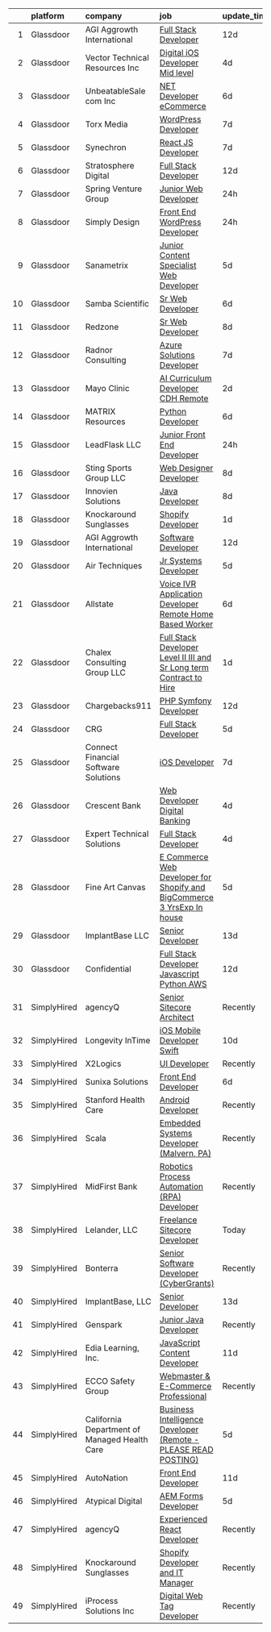 

|    | platform    | company                                      | job                                                                                                                                                                                                                                                                                                                                                                                                                                                                                                                                                                                                                                                                                                                                                                                                                                                                                                                                                                                                                                                                                                                                                                                                                                                                                                                                                                                                                                                                                                                                                                                                                                                                          | update_time   | location          |
|---:|:------------|:---------------------------------------------|:-----------------------------------------------------------------------------------------------------------------------------------------------------------------------------------------------------------------------------------------------------------------------------------------------------------------------------------------------------------------------------------------------------------------------------------------------------------------------------------------------------------------------------------------------------------------------------------------------------------------------------------------------------------------------------------------------------------------------------------------------------------------------------------------------------------------------------------------------------------------------------------------------------------------------------------------------------------------------------------------------------------------------------------------------------------------------------------------------------------------------------------------------------------------------------------------------------------------------------------------------------------------------------------------------------------------------------------------------------------------------------------------------------------------------------------------------------------------------------------------------------------------------------------------------------------------------------------------------------------------------------------------------------------------------------|:--------------|:------------------|
|  1 | Glassdoor   | AGI   Aggrowth International                 | [Full Stack Developer](https://www.glassdoor.com/partner/jobListing.htm?pos=108&ao=1110586&s=58&guid=00000181d24485e0ba2e4e0e4b84db34&src=GD_JOB_AD&t=SR&vt=w&cs=1_0b72a465&cb=1657090115405&jobListingId=1007959098742&cpc=E7268B2FBC00329E&jrtk=3-0-1g79491gjk6fl801-1g79491gvghpt800-2a7e3847d0915186--6NYlbfkN0Djn2IX06ySSIMu1gfEBEDPYQmbvGwUh4vHPX3-iaCFfQnsfj8FxF0YxhOo-2lW_WpwFCf_rpYGOzkw6MdL8wT0RMVK-Fh_c9766V1ye_mt19vhqXTX77_zwcOSfRDUa6ZwcwZTSRhS8bO565AABKeJJJhdx4mxufl7J8THaWgXLeUcIW2nmuOQNGGhdnvOt4VsHCKl94ud7-8nMVV5vSruzjmkW5kmW9EC8ax5rNtk-WDcpWFiOjS-uzKBW5vsDln_AxnegKGbsHKSzMWZWeZnyGwk4BZV0BAuFjEPWnzkgPFS3IRsb-EL5ocRPDKwEyais2kOGu2inFpZX3yzjNRYJaaE2JIXje5gVYbTo8ML3zWO-1FLRAO50042DDeCe7Oz8UsT4T6O5D_mGyicbuShNuuRiALOpP_X2dWk_Scz20erRcZGGVKAsjYb3_DkefDLXPNlEIWQqOYl5DN0C_U16j5zJ45nuvepbdO6n53dAJ6x7cIjXNx9uprbA3gGOIa-KSJcRLxH0TygUcQvZQWOOLkotgZtYbCm6b-W9-pp1cPVmm3q89QUGpRLSBsp9exkx68XtE8gTg%3D%3D)                                                                                                                                                                                                                                                                                                                                                                                                                                                                                                                                                                                                                                                                                                                                       | 12d           | Lenexa, KS        |
|  2 | Glassdoor   | Vector Technical Resources Inc               | [Digital iOS Developer  Mid level ](https://www.glassdoor.com/partner/jobListing.htm?pos=124&ao=1110586&s=58&guid=00000181d24485e0ba2e4e0e4b84db34&src=GD_JOB_AD&t=SR&vt=w&ea=1&cs=1_93ab6360&cb=1657090115407&jobListingId=1007977627831&cpc=F5E96E35A1725171&jrtk=3-0-1g79491gjk6fl801-1g79491gvghpt800-183a4da02c159fa5--6NYlbfkN0CwDmAJad1vrFPjrCyZc1-12O19u5bGDYSMaAKB40LX6SgL_uQ_xlaLZoxDbDiymBS0zMvW8OWz8QIVe9l7JvGRuTcunfzq0c1QY6MmwyXc9bYM2w9lBL9mQttvC7Spo3FqvdMibgbWWUmu-rUGemwOdmecCqFILyqlvKA1xp_fLrfnrh1gz1-mJAzGjJsrBUkhSShmDybSwlw0L_bOfDQBcCWXJz-pSf9NVH99Evo5tvz_7YiHjwIQeFtXFw1uIOv3VL3ulz6X7NjFi2wLZaxg09Ue6Pj3qW-X1f_QQJJ0H3zrWRaz0XTVjqRnI9Nc1znmKTjD1Yv--N-6pmbnlzO-ijB8a4VUqyf8syibBajE9qAC-255-8JVeTPkd1SgmfUZNKEYsonFZkjb62hurNsrnW-7xHEPD93hJQhwFniZFAvxvY3F031rF5hS6AFemGcvwBekNlKzLZAHu8xd0R8bpKZYruHMpab9EVNNWjA0qYIyuqjHTE4aErMdrqbjog3ikskYaxmbDICjHmJYCXEb)                                                                                                                                                                                                                                                                                                                                                                                                                                                                                                                                                                                                                                                                                                                                                                                 | 4d            | Vienna, VA        |
|  3 | Glassdoor   | UnbeatableSale com  Inc                      | [ NET Developer eCommerce](https://www.glassdoor.com/partner/jobListing.htm?pos=101&ao=1110586&s=58&guid=00000181d24485e0ba2e4e0e4b84db34&src=GD_JOB_AD&t=SR&vt=w&ea=1&cs=1_a7900fc7&cb=1657090115404&jobListingId=1007970637686&cpc=2415C0EA19F52A21&jrtk=3-0-1g79491gjk6fl801-1g79491gvghpt800-f689ed402651080c--6NYlbfkN0CHpSnjIPxMtekS58WZl5Olhjo2iWL5RjE_Boe0ccr3Fsq_ZiJFoxf9gzrjaPz1qT-4klfvYdAbdSUItgK2tNQc8XvxDvPBKzS6q6smTSEbD2phw99c0EwLh7T-oEe2EmiXCwj1rQzvgdTwQvQSjTOKJ3AUBGKx-a6UqKCPhwzQmklXG_2YtPvCCz4JMUgyT2jNDD4a-Pn2O8wNwycytoHWYXAaFCP_2Y6krBXL6nmQHf0d1catv6RcsDJVaW7-Aj6i2KtFEXGp5hifQxzt0Oea-ntYv32yhTyhuCkc_jlI0GytttuPm6dgCRm1yE2_QFeljXsACPVWVrbsbXpn2v1RRU9YqM3iKMjh4lCHwSaJF6PqxJipZNtnamcS3NKVIcrV1l1A6MxmeDnxUsmTla2wLtwXdyN--9WU0qCu-sawJDzjkpeXqGr0z9qdX_gT10fh-_aH6dI4z-c_M2px-FDEN0Hk4YL6UJt_XZfBUHf86QlQXEOSWuLbYdOjlUArgW07JfV30eNy-w%3D%3D)                                                                                                                                                                                                                                                                                                                                                                                                                                                                                                                                                                                                                                                                                                                                                                                              | 6d            | Lakewood, NJ      |
|  4 | Glassdoor   | Torx Media                                   | [WordPress Developer](https://www.glassdoor.com/partner/jobListing.htm?pos=122&ao=1110586&s=58&guid=00000181d24485e0ba2e4e0e4b84db34&src=GD_JOB_AD&t=SR&vt=w&ea=1&cs=1_f5cb583a&cb=1657090115407&jobListingId=1007968341421&cpc=8CDBB1EC89CF7160&jrtk=3-0-1g79491gjk6fl801-1g79491gvghpt800-ee00e9862add94ba--6NYlbfkN0Cw3C--_FXH3HqczGa8vGPlO9niILjVFY82twEBffD9VWErg8GHdKoBFoXy1nCmTIApVgtuEOUHRNJByGi8r7Kvsp_9NqUscTG3w0n10RvJNFnQ9yOoEftTBLKdLONqMMj0B35d1bVODalpOeNXIXaTxDD_S-idHysuMmgWB5JVDix4zdOLVBlrmZp_sIAOKTX20pyPiD_dEWEnrSPkTy-tubve6mFHkXy4gH1LO7C3lO48daahrkSlndC_x3I4K4izUkIrTKgIoU03GxgGfq4pklhMMvGvU2A6NI1ChSAFSGny_ce-KYSdm-CWZIMV-YJuKdQGTEWHjx72WrK_I5oAmPP-xJh_-kjIOXKSdssp627cSeICeSWNs75Q2XUtsdv2eyYNX-UpAhAzOhS53GGeXHCfHHT1GWOOB3u2pUP-et-f3lEOMXVTm2HrTEJ9eacb7pkr3UN5QJ7h7JNuh6JpcuvzDY5Jh_CEBPWA6nyy6ysI3qd1weih0i6v8f_q5Dk%3D)                                                                                                                                                                                                                                                                                                                                                                                                                                                                                                                                                                                                                                                                                                                                                                                                                 | 7d            | Richmond, VA      |
|  5 | Glassdoor   | Synechron                                    | [React JS Developer](https://www.glassdoor.com/partner/jobListing.htm?pos=123&ao=1110586&s=58&guid=00000181d24485e0ba2e4e0e4b84db34&src=GD_JOB_AD&t=SR&vt=w&ea=1&cs=1_148ab83d&cb=1657090115407&jobListingId=1007968335728&cpc=334ABAF5D42DC775&jrtk=3-0-1g79491gjk6fl801-1g79491gvghpt800-a8c81833d9a166b9--6NYlbfkN0BTd2IEpE8JLL40oeQ4zzPpkgJHcvS777rH89BTm8MqnXWov_kcApvAVkebXd7qJYxNy0_qwu4wql1hVx670LCcahuuhODFllGzfln_hYJeov-KoiteeywrnbBztC6nhxA9VsHj3LeF2XfsEgVqjFnEnFHJCB11yLcmrlMyIT2Z88Df71ttuUoWJfg2De3XEreRXJ1Do0zhUucTJmnq1EqUDdnOTyXsHxF0t-K1168U6w3Wsl3WN0wN1ORMD4V8_D57LXuDqoTu7JaqOnQ8M-qz7fVLnF03wzywP3hKRVwuw4H4o5Au6drSSgL0U85AtNV2m8VKGosRZdb8gIMW8pw4q_eV7_a8ZpvTrz3Hq6euim_lQX4JDdvXgpFMTTlkXc_6pyrzPse1xmtDMqKkY4QSFeBMf9XVvrMQXxlDVwIN9mM_iw0qvU-McEV4Bt2dCfZV1d9Glx4MoJjHI52U6sk00Xg76JxF5j9_XStFf739YWfa0tcgE_UF)                                                                                                                                                                                                                                                                                                                                                                                                                                                                                                                                                                                                                                                                                                                                                                                                                                | 7d            | Remote            |
|  6 | Glassdoor   | Stratosphere Digital                         | [Full Stack Developer](https://www.glassdoor.com/partner/jobListing.htm?pos=112&ao=1110586&s=58&guid=00000181d24485e0ba2e4e0e4b84db34&src=GD_JOB_AD&t=SR&vt=w&ea=1&cs=1_a59e0aa0&cb=1657090115406&jobListingId=1007959632296&cpc=9C4F014304452074&jrtk=3-0-1g79491gjk6fl801-1g79491gvghpt800-f72fa0827f02a371--6NYlbfkN0DeXU0vMxLyKhfauY-dgUBa_3v1DHLtGGo4EP_Dl8CiY17m030-MnRoUnKaUvkqOvQB5Qo7NFbDzIdNkqoeD9lZhcAe39ZRGXc5vpNDZLFK6bRoBDzbrMjPgToN5QMZkzHVd3eCPMQ2Cf6P6wsqHpVh2Kn71G9VE0thAaeAh4K6J073OZuymziNhOC06MqbG-lLB64_d37TlbuP-Mvro4JnKAj_-co6QwtYrRvXNpBSR43U0DTGcbE56bGGrtCv5cxPJHo-JQxVHZeEjqD3Cj5jPTZoyWgSvyNaGdFYLlVqGOLk20MkUH8esopctVeWOisQMMI_RJwyXK6b60Jz2u84wizyGDA-IrfVRTLm-QNVweu76FQMcWdRkmMMJ9AB6eU_y0OpGdxjQWqZtvjC9ssKLGNZICLxiEM8i8GMAjU8CkUvgyMtTtXxYhjHXMjJwAb5Pf1bUMvhjQ2sB0MKDrsofWfKlYSKzAx8W7MPZ2BHgUPZpOk4d1aSGsCE9kl8CP0%3D)                                                                                                                                                                                                                                                                                                                                                                                                                                                                                                                                                                                                                                                                                                                                                                                                                | 12d           | Remote            |
|  7 | Glassdoor   | Spring Venture Group                         | [Junior Web Developer](https://www.glassdoor.com/partner/jobListing.htm?pos=116&ao=1110586&s=58&guid=00000181d24485e0ba2e4e0e4b84db34&src=GD_JOB_AD&t=SR&vt=w&ea=1&cs=1_1fab309a&cb=1657090115406&jobListingId=1007985268690&cpc=8795CF9063CD573D&jrtk=3-0-1g79491gjk6fl801-1g79491gvghpt800-9a4c40f2bd76b41d--6NYlbfkN0AUV8ckJCZpihDIp9yWL2Ht6_QwQ25bEr4ZP34XnC9KfX8kSgy31A9Cp8T8gUsBqtPVM1xvkDojzQjfd9UW1i8ppIw6oH2EePhe9t9C72VZZla92QAENyMRH4oHcSBRbDhc-0Ak4P0IbUpWRgyFRqDw7w_3AoDdXgZaNPG1GkN09NHmrt7Br0izfegB5VaKwaD3QN8BQq4S0FaDuj_tWDRjmuph1bIWpW4kLIpblyT2pwFHltjECN9NiUNPiGuBvxUvaSyYCKp3aMZyP9wwkBxxzjbcQKstAalAsHtpzCaBnLSuCnn9sqTvHV8mh5MHYDx3t1E-wAUxpkYyTR7Vbkj_y3XYQqHXsxem_VI82x7x2YFYG9VRkX0t_blw3IMRi8dOSYKH9Smeg-8_w3HdK1M9pGYceQvkrHDUXb_0phUo4koB1HDdKj44M6__g_l0aTJT9uy62_jVDBFXSZDMKIkJGs7BDxPtlmqu0NVJFqt5y9kp4Z4gQbPw)                                                                                                                                                                                                                                                                                                                                                                                                                                                                                                                                                                                                                                                                                                                                                                                                                              | 24h           | Remote            |
|  8 | Glassdoor   | Simply Design                                | [Front End WordPress Developer](https://www.glassdoor.com/partner/jobListing.htm?pos=113&ao=1110586&s=58&guid=00000181d24485e0ba2e4e0e4b84db34&src=GD_JOB_AD&t=SR&vt=w&ea=1&cs=1_82533f74&cb=1657090115406&jobListingId=1007984773615&cpc=C17E88BEEFAF6676&jrtk=3-0-1g79491gjk6fl801-1g79491gvghpt800-c07b976acfccacdb--6NYlbfkN0C-Mup-Gubq0jiV8rKLAodhj2wRVhJ3GFEu-exgwciS1W83Ampt6HK_vmdV8OLhbhMpsj6RgZsDhibRDm0lRk8906ygfbURNYGclrPpRoALZh7MWhrf5uZNLX9txiFQuTCmDg65lY6eGYaMDe0k57MtR90LOGAQPDYicSxb6W33_IVTv-Xdyyq0P9hfDdmsBrOoaK8BAVZ7dBawwfIbuiPI7aAPAVZrCHaeknl3vCvnhU4wcwbO15GUQ54lo0u4iXpgR9RzcUniGYkab1N7NsCs0NL0USQSWi2pCScyqheCfVh5povLunEw2z0bakHeBpHdht7wgsmj_MpcZn2hJzjXfj6YS1AqqWe5wHI4mghHybP6a2uTHo368-8dmBPE28-aYHNtmxm9a66-0UhnPHrCe66MHm8RXLbRrSxARfW7psXZQir1shd7zcsBilIdZ7K1LWgtMOFe07RSYk3Ueafw5FZdrpIbtzEgDZ_8pKiMlA8ifO6cn8kH3HiRibV1HjS6pXUMVMS1VA%3D%3D)                                                                                                                                                                                                                                                                                                                                                                                                                                                                                                                                                                                                                                                                                                                                                                                         | 24h           | Los Lunas, NM     |
|  9 | Glassdoor   | Sanametrix                                   | [Junior Content Specialist Web Developer](https://www.glassdoor.com/partner/jobListing.htm?pos=125&ao=1110586&s=58&guid=00000181d24485e0ba2e4e0e4b84db34&src=GD_JOB_AD&t=SR&vt=w&ea=1&cs=1_63592875&cb=1657090115407&jobListingId=1007973297537&cpc=FA84DF7EA1EC2398&jrtk=3-0-1g79491gjk6fl801-1g79491gvghpt800-feec02afaefe8624--6NYlbfkN0CyQKdz8_lqdlgY-c-amsQST66Z8QjChsyYA8vzcGklWI54h1yaGRml5nZ8zCgFfjIOgXqhSjZJh-skiC2lxW7_58zFCYC9iOM41XfcBEeYvAm8MLwOfNCGc_AfJgoz_-CfSctcH7JyVepqvnLvBLKN7lNiOXCdOssTUdVoJKo22ca9fUqE-emWbrCvLmsIfIllcpeHXcI3jyKAfqgxXBNrkchMiH7TG_zJVGeWH12AQNfw6DnFoKGGeXgRUUQvUdmFl--T6lUhwSAG9YW_K1FtlE5f1dUC6Rb8ZGOzj-OJQ1vlXczxWINo5cFZjtHLImaRSxbc53fEZ4fhlUT2Gw_bAEEFXPdwWb_Gfou7z2uW-3c30XigUd5cHYYrfhFOizfrtb3yXJGC2cJ4zodaZH9nQlJ1TKDnhJwhvXPVfP2CsrBv3ipVAQ5jbuTo_ejl-fb8uABEQA3gYgik1wQbUXds8fQ4h6dmOPjNf74ypdFVM7ai_nd7iKRgHuYhgz4b3HRp0jDaOLSi0Nr4JEXwNr2H4gBsL4rZNBo%3D)                                                                                                                                                                                                                                                                                                                                                                                                                                                                                                                                                                                                                                                                                                                                                             | 5d            | Remote            |
| 10 | Glassdoor   | Samba Scientific                             | [Sr  Web Developer](https://www.glassdoor.com/partner/jobListing.htm?pos=121&ao=1110586&s=58&guid=00000181d24485e0ba2e4e0e4b84db34&src=GD_JOB_AD&t=SR&vt=w&ea=1&cs=1_db100e6b&cb=1657090115407&jobListingId=1007970978583&cpc=F5E96E35A1725171&jrtk=3-0-1g79491gjk6fl801-1g79491gvghpt800-93accd01e38c0221--6NYlbfkN0B9r7Yfsmq1dEg5bJrWknERXzKBmO7UocWnp6Z50Xo8NzlP5pf8lMFxMmZVJO2JIYGS0q-edHhGFksorBEq5JZNP_GNo2X652KplGz9JMeTtUh2IbafyFoUJDnDt7eOOnoAwAq3orb_TKnNpJGVB8jRv2pYv_1DRt9vpENfaWhqm_OVkdXIJeI2EskX45LdBhuTqYj-HNJHX9HmQ_0VeSNN6wnGHTmw1Bk8J6Cn_O-k5HJz_Z2xcEpH-XEs9VuWZk00wlC5hcZCNiiNxcPNhdoquP8FDycKuviz_Ql30_RIC_h34I93fnQq6qBAcvzZBxVvQ8unQFYcalCDpm3AgcWA4Jvjbg701GEftcczXVXSq0m3wzW4DQ8CXV9hHCIILmMsw5Q0lBzlMQycWr15NpsnGXHdpGwki_cBeYU6pKnEfGhC1SdbFdVn0-7RvaKY8kEQihx5KaaDPQf46M0KJuxJHWBEeQ3bE3SBihi6TEbMz7cUobGdsTrL)                                                                                                                                                                                                                                                                                                                                                                                                                                                                                                                                                                                                                                                                                                                                                                                                                                 | 6d            | Remote            |
| 11 | Glassdoor   | Redzone                                      | [Sr  Web Developer](https://www.glassdoor.com/partner/jobListing.htm?pos=114&ao=1110586&s=58&guid=00000181d24485e0ba2e4e0e4b84db34&src=GD_JOB_AD&t=SR&vt=w&ea=1&cs=1_2d471b26&cb=1657090115406&jobListingId=1007966031770&cpc=1D891ED3EFC3904E&jrtk=3-0-1g79491gjk6fl801-1g79491gvghpt800-46dacacdc4cb711d--6NYlbfkN0D5EoDI19pzLD_ZoAvoqM1-O9qeTV9KvYbDAr1-bMzVceZA0cQEimOq0f5sam2iMXLvpBAlcFYpRrbMVYo4nbG-vgv5xRZHLy9Uj4Tzy5Eu76bzreVEvUrNpyM1vNAFX83T2xwVnP168wdDxOQ_bPP-aysbWYDrpPTTxNvfPajk2DNn0O2lnR1JvXq4VHbRo06RIY8Y8d_-hlb5bbR1sAOz-D8qePn7fxOL5M20YPGQqIuyRc8tjZrzOV3QlJx0Qn7G5o_2mzhZGtGQvv4ZlAJKFbAbGHx6aA97noxatPMc09gEkMAwICFOyZFrJrvyUMFWUUpcNxMdVBTFIYS-HnNsD0iElde3p8tUE4NvtKOC8KBXRe4reELGTtPRTP8Al2MU0Ir74Ezg-Mk0o0Saj7GNl791G3c9JIha2zl4Mmboh5kU-KTT_z0cVK1sR5tOJwPaTr6t42QsEReohY4NtRD8TrbRo3Q5V0QTJ7-mF6olkeY_gK8ZT8Qi)                                                                                                                                                                                                                                                                                                                                                                                                                                                                                                                                                                                                                                                                                                                                                                                                                                 | 8d            | Remote            |
| 12 | Glassdoor   | Radnor Consulting                            | [Azure Solutions Developer](https://www.glassdoor.com/partner/jobListing.htm?pos=104&ao=1110586&s=58&guid=00000181d24485e0ba2e4e0e4b84db34&src=GD_JOB_AD&t=SR&vt=w&ea=1&cs=1_ad37931f&cb=1657090115405&jobListingId=1007968330995&cpc=83BAEFB8A33E57F7&jrtk=3-0-1g79491gjk6fl801-1g79491gvghpt800-b768afbac705a732--6NYlbfkN0DnAc__yxTKu8Ngo07msBUiCt0ymw-T4KHvbWlCwharvWh0i3NQkgMO4JuhiFKEp8tmUtUyppaU46OiY-wbFwIv5DzhAFUDLiuOCuDsps1nNAnmPA0S4z1imt6FHyjVMxpiYjvCJ-FpbDDjmD5msvsjo63J2tCWgzzRZ2dscwQeAM26hEUW3rif3PIHfYzYu2ErQ4VyssbL3w-j_-XJLmaNZh-FLl2QAy2ew6t9gWEknQJvc_hJ6019xbybq10ymXkbGwbLY7_ZXgCdEiA4LPy_ewCu4RtDdk7p8VyMCYyVMgTs8Hwml52ijhKe3u-KsMzzCwNgsCbyU1F4s_OUa-jdCLhlC-7vcGGEkfkq2-sb0PE9mZmXeZFN0WXFjftDeCg9-goUt8-AD7wa4MoOZUWzRA1-_o6sVFp0B4dq97_hJ20rlpiyFE32xedJoNK19IXBRbHq5pLLAO-9MsQdtBQE7gBEAFYKUahijCzuqhLn0eBl5F2mImyHEECQ3laKwKxc0lG6hcryqA%3D%3D)                                                                                                                                                                                                                                                                                                                                                                                                                                                                                                                                                                                                                                                                                                                                                                                             | 7d            | Remote            |
| 13 | Glassdoor   | Mayo Clinic                                  | [AI Curriculum Developer   CDH   Remote](https://www.glassdoor.com/partner/jobListing.htm?pos=118&ao=1110586&s=58&guid=00000181d24485e0ba2e4e0e4b84db34&src=GD_JOB_AD&t=SR&vt=w&cs=1_425c3475&cb=1657090115406&jobListingId=1007980665889&cpc=F5E96E35A1725171&jrtk=3-0-1g79491gjk6fl801-1g79491gvghpt800-e79fa5553f03669e--6NYlbfkN0DAEceP-M7Shj5_gfKRzkCBllP1lnjH5WM5gyIsLK1tG5I7LeeaiVBc2NmkugE2pFAlHZu2246lKHUIwQigcRwRC7tDkgz8tq99dguBJIP03WfySF_-ccR_rnzXdrMX_jBk6c3WCthm19_vz_W2npUwnOrcTk9N_CnjgPqYi5BwiUd5vhSeOIJcsQ4x2gWPyOC7mXNirO84DcXYFgOMs7FJ0UuPIdrjuKgZS9uYmgaj4f978YRfd6QEWYlW_xpVQL2DSyk3MdgS57QopiSD4021d531E4zp7sDpKlOG81V4ky1UKZTVKjjVUTVx2-yq8SNw2rw3-Pt5TftzkXZLmosE8WtefKEQRhgAtsf9fHAEyaHL0bGdtULGvZhsqa0Ia24vOnn1isjpYVQaJJeZnQ3Vs19iQCn02-czDNZLLSegDLUpx1kBzp9B)                                                                                                                                                                                                                                                                                                                                                                                                                                                                                                                                                                                                                                                                                                                                                                                                                                                                                 | 2d            | Rochester, MN     |
| 14 | Glassdoor   | MATRIX Resources                             | [Python Developer](https://www.glassdoor.com/partner/jobListing.htm?pos=128&ao=1110586&s=58&guid=00000181d24485e0ba2e4e0e4b84db34&src=GD_JOB_AD&t=SR&vt=w&ea=1&cs=1_a2b5cb13&cb=1657090115408&jobListingId=1007971249124&cpc=A0637F14311B9419&jrtk=3-0-1g79491gjk6fl801-1g79491gvghpt800-1868b3bf2d168900--6NYlbfkN0De5ppvndiyxA0pMSLQzOe_j9Mra0KF_8EhxTxOKXtZIfhM20E97mGJ6rqAxbACvL-Yf5eACIwhV1B9VKA0zaw2vk5Q-l2m55Jv0TUPZrI4tqG9KbXKBuAHzJD2JUxOkZotVR3R2Z6PPN0nVUpZ0rjdBnP2F5lOEw-0GiXzZxpEwKvqhqliz7Y5V5VHu8YVaYRJz1ltnO_8eVNyu09pPENP66KmPASnTIwEutDo2Tf9ZNAGrynEMuoShEU9QDV-oUXwgH31oE6Xo3IM_eQMid9woJKmYI5v7fpIjCq_1XTNfgXpwiIuiasNvVqt7IW3EA8CUvn5x5eO7mNUwhhvAi86_U0UTGyuiwXbJ3bKcpoajt4N4UGy7qNatEoylwU13qRPib2bTBw4kM3kJBAb3iiXoli0qGiHrxsXt_bZxBOydRPVecmgHm3FOKB5Owk5WAh2GHJiQW2YF7WWUQnuliOWHPW-wKdErRKEfFvhpdIVkScLdYovTqPP7CxAHBrhIAYnC5eau2FUqs5xEcx6FGVVVK_2Kq6ntPC7USzFExweJGlPHs7xnoCz)                                                                                                                                                                                                                                                                                                                                                                                                                                                                                                                                                                                                                                                                                                                                                                  | 6d            | Charlotte, NC     |
| 15 | Glassdoor   | LeadFlask LLC                                | [Junior Front End Developer](https://www.glassdoor.com/partner/jobListing.htm?pos=120&ao=1110586&s=58&guid=00000181d24485e0ba2e4e0e4b84db34&src=GD_JOB_AD&t=SR&vt=w&ea=1&cs=1_146deb7e&cb=1657090115407&jobListingId=1007984761785&cpc=F583A5AE0DDDFE3A&jrtk=3-0-1g79491gjk6fl801-1g79491gvghpt800-a3a7253fd789425b--6NYlbfkN0DZZww-p_mr8GWlqIRBY21Wjl_Fk3kglyx5_HcxykVqwXttv2ga1zfkrviwagZe5jeBT5emLJPySuHEnXnoXKi4GKkcOyCzYMjn3yDfWLoIQkH-21ZQhrTA8C_JxqoC9q1FfpfwSNJHiOUR0LiapxJDJw9KOuw7KcmfqAToorAFLFZKdUnzAPWz0w1ar8vA2r9l9P2EH3DBK174bWC_WmEE572160nMwWs-oOCu3gq-opjXHzAfdmEBdRdurLdA_8-2219u_9wHNqWfRobchL00FU1uVMklUH-YiIbcyDWCbhGpyridkWRu3p0LamYEBD_zOVu3rEAWJ4Rz1GBvNdqmZZwZCPs2vNsBIrvWAoaRukxKNhsocdmHdUQi3N-k9ffyXIAxImBJ92OIRs4STWVyW4lvmQnn2ZR3bZTKTSZHpI-2GwJyEHKD_Tl14YNeshIIt_jj1s4-zU3cWfQXrFJhYRr-Z0lv-lG1qO2mzr7m13IrwoK03vqYC88ixtibsGo%3D)                                                                                                                                                                                                                                                                                                                                                                                                                                                                                                                                                                                                                                                                                                                                                                                                          | 24h           | Columbus, OH      |
| 16 | Glassdoor   | Sting Sports Group  LLC                      | [Web Designer Developer](https://www.glassdoor.com/partner/jobListing.htm?pos=115&ao=1110586&s=58&guid=00000181d24485e0ba2e4e0e4b84db34&src=GD_JOB_AD&t=SR&vt=w&ea=1&cs=1_85e55986&cb=1657090115406&jobListingId=1007965945473&cpc=55FC80EBF760BBE8&jrtk=3-0-1g79491gjk6fl801-1g79491gvghpt800-7aa6ed2c7a1666f9--6NYlbfkN0CO3DEfAY9A68AIVwcxeRGvQUfeLcLgbZIyCfLEHxv2SZVKkquo_LQo712HIgkdXbJ-nyzvMI5zAVDDxnBB20dV19Pjqj4grMzYD55erRDGhyKWRc-5yL7nhPy2_nAEKeYIgowmybDNDjYvnbAiTZMHc0zKbFKNkRkOR4dQlsFasbfCPDHFXkQgfJvKytGSIu9t7edz_qeJkW0Ph-baEh0ySPEAUsnRETnWYSDhPhfjBiYM-fUOqM2QLLwtts4qjG__Ce0uUGVfEzJIWCiEtgC8TPRA9XttV6ZRsFy5x6-xFdtXnMA8Z06XpbEd56uuyJw6rr8TWcAlVzQmV5PF4Q5LONWKxc7lmxOERCDanIxzFOn8gp8tihZuVwROSHuZ-895TWuOKowndOpO2oiJUfhvmtABVVYNkK_I6ad5_9etHdqFYn6mGCKueNOwfZhMuVy2VGO5d4YAMnxdCP41iXdM9_H4MVEh3KShBtHPUHs0Vb_bphEME5UuUOGoelUO1a8%3D)                                                                                                                                                                                                                                                                                                                                                                                                                                                                                                                                                                                                                                                                                                                                                                                                              | 8d            | Addison, TX       |
| 17 | Glassdoor   | Innovien Solutions                           | [Java Developer](https://www.glassdoor.com/partner/jobListing.htm?pos=110&ao=1110586&s=58&guid=00000181d24485e0ba2e4e0e4b84db34&src=GD_JOB_AD&t=SR&vt=w&ea=1&cs=1_0648325e&cb=1657090115406&jobListingId=1007966672654&cpc=A7B4A44948C4CC92&jrtk=3-0-1g79491gjk6fl801-1g79491gvghpt800-9fa13971ee2198d5--6NYlbfkN0ACK45EV3maEdPYwW2NUOB-aPDI1Mrb7bN5YTUDvjUrPMwuJCpaGDIQkl9B2krzhxGPHR58NYkkAVdORbymCtFZ5um_HkQ3oRjXPzgPCuZwrQrFqyeFmfYn2CHYhBS8kq4ovVSgMMHubYSXZVkCGRVZv9xSUnxxSG0c4FUCTnMI4mFwLct_60_d_C4gpcc8av0yukJn9-dCnT-zPcE5yhBsXbDr_S-iqtDOBEOxSuTahhQhQIS70ZoSjrf-HxVGZ--2BMGOw0WY0rCP3iIgxwWclvtOCOqJxZi_s3m2NuWNLRku4LXmAZQZnrpk0yzrKlwN595CCzIaLwcoY64rfrbu48V4OUF-38YMl96JY8McrVdDZd13hNcjf0n_7cgdDMlrMZXN_qsXBD0tN_2jEZHKN7Q47pTF4XJKgcIeC5NX_F8-ExjQe74OnimcsmXOVkURmQMjo6lzz9dPQpLKj-_jHW7XUgLRWn05s4eQFtgQuwyKwlscbJ0ZQClZFj4tFEEiuzhWwpOFuw%3D%3D)                                                                                                                                                                                                                                                                                                                                                                                                                                                                                                                                                                                                                                                                                                                                                                                                        | 8d            | Foster City, CA   |
| 18 | Glassdoor   | Knockaround Sunglasses                       | [Shopify Developer](https://www.glassdoor.com/partner/jobListing.htm?pos=106&ao=1110586&s=58&guid=00000181d24485e0ba2e4e0e4b84db34&src=GD_JOB_AD&t=SR&vt=w&ea=1&cs=1_b62898d8&cb=1657090115405&jobListingId=1007983072782&cpc=AF1E4A3695F490BE&jrtk=3-0-1g79491gjk6fl801-1g79491gvghpt800-478d0a40f0d9c385--6NYlbfkN0BaSlSXHm0Aik3EcFuqdijfHLd50UF76ZOHb_R4G6C-prD44ik0oacYri2OOrEPZrNUmBUs7HJ_Q63hLQU1XCKM1X1cZ_EOd6sUOlZnfLmYqBfrxzqBbtWPoKQnXkzVVnKbXEQRZgdnjqxZyetVIsEftALj6DpJiUnddAHWHXXBd8_stXSHZmKLJbnWcA0bPmOwApJZZxaSZBv5Gt9XmoEgljSWO5O_gcj7QH88349sHr72S5-kSa2k7KSRs9KfYedgKEHklgIuNXsnsPhn6cIuYIBnLizkWpiaaKq_Ym6eo23KPWJamQGTbu5_JinA2CZg0YnDmW-dPU_r0Y9UzYSddzyGWos0SyYC23PMdC8W1qhnon2uTQd5EEzKzTDXaZFVreAOAk7rUl2oCKSnOrauyKa5_Rt7s2VFcu928GE5c5i6E6noiqRlGQxSwbQ5auJhF_qqW9Ir-XijGMIaR1Eenx6fAyASIPIyBk1rhlgq5sRUIe7sdLrf)                                                                                                                                                                                                                                                                                                                                                                                                                                                                                                                                                                                                                                                                                                                                                                                                                                 | 1d            | Remote            |
| 19 | Glassdoor   | AGI   Aggrowth International                 | [Software Developer](https://www.glassdoor.com/partner/jobListing.htm?pos=126&ao=1110586&s=58&guid=00000181d24485e0ba2e4e0e4b84db34&src=GD_JOB_AD&t=SR&vt=w&cs=1_57d64723&cb=1657090115407&jobListingId=1007959098727&cpc=01657B10174A43CF&jrtk=3-0-1g79491gjk6fl801-1g79491gvghpt800-0325cb66e87d385a--6NYlbfkN0Djn2IX06ySSIMu1gfEBEDPYQmbvGwUh4vHPX3-iaCFfQnsfj8FxF0YxhOo-2lW_WpwFCf_rpYGO_7jYMtkn5b0yrXcVhHW9MwZRh3nuZNER6tbqZ-zDkpAPT0mZKIPDv-n3M_sP5iQRlquhxTKQX7xwC1BpUJB82e4WW5b4pYB6dTXU4lrm44pRnyJW0k-WcNO8y3CAExN5nwMoj6BmhHk5iY_9-4nNSK7BuPdlrEjaa3t_QVCrswIY39c5cIHtnow7jicAyBoN57jA5fSld5HIYzqm0PaERwJz4Oy6WoNf07-nzgLIP8CjUU80z2-cwboyfeNBLvHytcsVsYruyWl9Qemfh33bW67WAXkuA711gg3rrLUQS-dh5nzdc4m_9vm9fuN2O00ZbGrf3r4Y8BYtrj7C61UZZRvXqep4mg_5TNlpJE2lnbN0SAvTj8WmrC5w0COQF6byN1C2Ixs6UAY_2MRmeE7cwOeMw4Odsyh-NMNMoIyQ7UylY5PuPW_S7xlnCB50YJ70yU-PKCyTG5QH5JIJKMg8emalQwgGwCwOFYOy5lkfOjw6ITHOcAPslg%3D)                                                                                                                                                                                                                                                                                                                                                                                                                                                                                                                                                                                                                                                                                                                                                       | 12d           | Lenexa, KS        |
| 20 | Glassdoor   | Air Techniques                               | [Jr Systems Developer](https://www.glassdoor.com/partner/jobListing.htm?pos=103&ao=1110586&s=58&guid=00000181d24485e0ba2e4e0e4b84db34&src=GD_JOB_AD&t=SR&vt=w&cs=1_432c84b6&cb=1657090115404&jobListingId=1007974111184&cpc=A7B4A44948C4CC92&jrtk=3-0-1g79491gjk6fl801-1g79491gvghpt800-75b81cc36ba8a23b--6NYlbfkN0C7unvABrSIN3qnnBXBwz5C2YcJ2ISdNfLwgVZkQ4MJPqeViWVFcWOCXvAzb4rnghZAbU6yfFGQaPxREoafDXUyMY_FcKQVQ1HqzUhInmgWBWO1w19Ymhbb1aJ6fUgDH1fRBNp1m_HA5t6bYk0-VVuAfnXvrFk_OI70RLU2OWKmvz5W_0BMZn3pcLKRSlrIRA1QC-q0f-fViuGUFprNkwywLYxzocsgXAF7QSff4dt4KbWYVEZ5QJkpGR6a_PSJYLSMWzqJyAfLBobmuuRzoNYQFjbs05JRyc2r5c4FGVDhYiOC24dJcgUlTKCzQ4LqhdfKSV7rEnuCQPJ3MX61-gcjUo6xCh06TZ2S59i4x-1AoX1TAgUtViO0F0yRaUqNJXWNzkZitaACYkzCSd0DVQMxLQbFS8kVn73t-UrZcsWbo8POWBWbiiAEAYyeBAinA0MBIXgiRgmv3-kt8C9-J364r2gGpryBmi0vdg1a8VKEbVy5x3z3pi3SU-cWRALoYJUClqenoHHNFeaq6jBhYsifEOpJLFTd3q3y8tyXCKgCmNGwQd8BtJv3dwc9ZW5UVaM%3D)                                                                                                                                                                                                                                                                                                                                                                                                                                                                                                                                                                                                                                                                                                                                                     | 5d            | Melville, NY      |
| 21 | Glassdoor   | Allstate                                     | [Voice IVR Application Developer  Remote Home Based Worker ](https://www.glassdoor.com/partner/jobListing.htm?pos=119&ao=1110586&s=58&guid=00000181d24485e0ba2e4e0e4b84db34&src=GD_JOB_AD&t=SR&vt=w&cs=1_57074949&cb=1657090115407&jobListingId=1007971653156&cpc=8795CF9063CD573D&jrtk=3-0-1g79491gjk6fl801-1g79491gvghpt800-8c7a27ba036c1510--6NYlbfkN0BLH0BMQoDn-yw6Urt952hBm1JLFZ7WpBxND2cMIOjOqbFVk94wXfJol2fCSe2VsLzwYQDVY4yBLntNWfIPt5l66p5kRYhLtEcg4ykaKF05Z6T24cP9QCrenQUeOVoLB8L-2OP0qeJa08glfgqjNjozolX7HWtXMbMGFlQKYkmc74yYjwkpfeBT2xMusWA4XMKuVecclzJCHxxcOszCYW1DJs9F19tgRsM8utS6dfAInhArrv_LY-8hdVgZqBz9LkMCa-zvibOyQyoMKazqGiSY5GJcDfqbRdL8jM6iczTwGs3Ia_kuHK5Js8_30Ad_F42UlUJI8_yE0Cgw4qDshKQkcib-7nXLEQv1IoOxVyb2j1P8frS-QnEm2-AJ9RsB0YIVWJ_lsTAF87Uwd3YDeBw5qy4sO2Y9pUlZuynpZa84PncXZZM4m4z4FluHQs2jDMDmDg2x1uUS6YNanhFfxt6YrUhBfgBW_zg0V_pW16aYQ9pw3qq1trQpquM8hbOSY3m5PjdzIB7YZYysC-5b-r7YSrsLHIky1mi6NoumL5JDhztWF88QTkm3IMDJ2JdGFcwiMcHX5COH34tlXUfeHrtTHkvrAXhdK13AgedngGQf9Ev_58biKQ2l256xd5EWP4cYWdForcfH3UoVebsfVGlSSE9DC-ayi3IL6WZbnfCbC_tVHSIkaglqJvnekOjKEAvy2y_xdjNLT-7GjA4SXfzlhIdbddfKOnwfUi-yiCrOYFVNNo974QjT7zgCdMgVaWslPqHCBnJf3jCjKM56wXy635zYBX3ZmOmetdH_xfyplQykz5qRTb1vGGka6u8UaraRSHKTzFQ7oFUYd27eYnX-ywJQaf2OUHHcrijKrHhPrOpuAD84-sUCAU_Ivj9hKEfa2yuswSeDgO90CgE0QukIHqkgnc4mnQRP5iz1YzkCtBVVyIj8iDuc9-fNFK4T2PIZgSw6S2IZrx8cfcfZJK5S2UwKpJGYINbNxWlDxPDOE88c23pV_uxyQEwHtL3dmXIb-ynkJDVFl7t_cCzukSs7td3hLJCWZeZ_fha1BrQD4smMREpxmxHViLUE1z9wIm9xPAwRzegzFKhWXe2usLSCIM9xajX2T4RM-_EmZjJWBESKKCrmMndGmOHVh0a-rgORaEvpq64cJlEHKjBhEQqyZGsYlDlBLawvtfUURXsdG_ib8t6pYcEfF32Onvyf78MKtmhFEKm3Gr3wf5VsIJX4fkHnejtRbca4Dos0_EEB7g%3D%3D) | 6d            | Remote            |
| 22 | Glassdoor   | Chalex Consulting Group LLC                  | [Full Stack Developer   Level II  III and Sr    Long term Contract to Hire](https://www.glassdoor.com/partner/jobListing.htm?pos=130&ao=1110586&s=58&guid=00000181d24485e0ba2e4e0e4b84db34&src=GD_JOB_AD&t=SR&vt=w&ea=1&cs=1_6f5ecc27&cb=1657090115408&jobListingId=1007982635296&cpc=76BDADE3D6D9A820&jrtk=3-0-1g79491gjk6fl801-1g79491gvghpt800-8ca793f9cd5802f6--6NYlbfkN0CdcVd3SDA1nO7RkKTAACmPV4xEt72Vls8LI2dqcgyOeLB-PuwWlhXOKukJT3KPt9v04a8zNmTKnrqPDYe-dWPWWregDRsHuTpOF1KZo6QpPVg8NWADrL7Ru-ljTabclCuo_QGDSEH9yIf0mc3epBz5QqiwOa42bao1WVp3rGX2PWHhQDUlox7qGLXNT8SZYvMyVMzc5thtEfP_ef-eR0jwW_CJoShzAL3QDoQTjCl3oj1W8N6wBJX5H_CR-GrF2gB9APgCCwfAmOLnphbntaHO5GSOBdROXDq1mxH57kGRz2D28Hzg5lKoDvuQhKtOpxqGMGPYflKbePU-gABbFewrQVjlgaT_bEnyHzmBxGOioo4fFEc3CfSZhhCgT4AnXpkSHxplkNF9ceAUrDlJEc27Fx4Tg2EwBNaRi8mbwSS2pzHXE1kf8FW9tVvNSUKIMdm7SIjeFlo9OUzQqx5_4qgBI9R3xowuOFt91gbxjMjpHBjzE01SGhPbRql6nr2eDK0%3D)                                                                                                                                                                                                                                                                                                                                                                                                                                                                                                                                                                                                                                                                                                                                                           | 1d            | Remote            |
| 23 | Glassdoor   | Chargebacks911                               | [PHP Symfony Developer](https://www.glassdoor.com/partner/jobListing.htm?pos=117&ao=1110586&s=58&guid=00000181d24485e0ba2e4e0e4b84db34&src=GD_JOB_AD&t=SR&vt=w&ea=1&cs=1_2423a42c&cb=1657090115407&jobListingId=1007959605449&cpc=76BDADE3D6D9A820&jrtk=3-0-1g79491gjk6fl801-1g79491gvghpt800-1699cb2a653d259d--6NYlbfkN0CykYQJ_HNbHdf5kOJPY5sE24vqGraE2ZSwnV1hzCdY-kkBUlCiTxEr_Ta6Kx6PIKMceEt0qPtTQq8_Bd0LWZ-7Xtjt8szVJjH8qZz7D_ofM_5GK-MoViJyvkEWrScTnzUBGb5voIGmwAMrTWh1yOQHpsVZuc6BsnM37EyqlXxfAZHJRMaJrCu7niyoZU9XzRTWcCO0FI7xL-kp3knSET5YKS7FckakQTRlVucVkzJ8EkD_OBPVLZZwFYjmZxNIHRPdm8EGWdyDMuKLt2Lsxh_8xnEP6oCEHm0MmjVINU-N3wXJqN5EeHiVM0XqOavJDfanOoOP2mBfq1WKXy3skag4OVKIT2zTUaxor8zNmAY6T5hlbhqgMybVugdv5W7fC6PcmqYkYE4Lmr8WqYwqDpWnBRFvydHlArNP0Copi3CJkwYl-v0z44w-1Ml5tTWIv6ZsoVyZJEXAIaN64pWJSgNC2KRs_iO3GVc9FjxL3vtvuOPrGpzavZqzoPQ01YJUqxs%3D)                                                                                                                                                                                                                                                                                                                                                                                                                                                                                                                                                                                                                                                                                                                                                                                                               | 12d           | Remote            |
| 24 | Glassdoor   | CRG                                          | [Full Stack Developer](https://www.glassdoor.com/partner/jobListing.htm?pos=129&ao=1110586&s=58&guid=00000181d24485e0ba2e4e0e4b84db34&src=GD_JOB_AD&t=SR&vt=w&cs=1_87d98877&cb=1657090115407&jobListingId=1007973360553&cpc=F0881FB4B112A732&jrtk=3-0-1g79491gjk6fl801-1g79491gvghpt800-02d9ef93080cd501--6NYlbfkN0D5fR3eNFP5SRj61QAS1DlSNsrWJXaURf-fAz-Qt8Sqf7vwPc3rjBIhlK5ftK21NDgf647E-Kk5C0Lu7SU8EqNLhQKNDPRcx724Z0G3osco9VsRYKBfS__a8qmi4st9YGHTegFBg2fRxFfcPvTpZryMHKKnly0mlMEG7tOheXJvpigXqC1ezLVPlB0qbX3hCA63FarClKiIn1blF-tYFMt8fL1zeRnpUfkx63oMQcewDXg_BocLyx52jol1Qh2XCc9gB-lFpui4Klk6Qdu5dtggGm7nbkAdnnGd9wj7NkTKRShy6r1-89kOskRjSThEZqbteRSdTk5ywcxp5p4yGTLlPqwFoaG6Xt930wqGzbn6BhPXyXMt3t4qSmyAncSZrD7qgtzR1Mo0dAw587odo0UjlTjulQpqm9zT4jqsXyidDoTii2EwZtBsvIEC6NkgAmSVHssCM9u5_w%3D%3D)                                                                                                                                                                                                                                                                                                                                                                                                                                                                                                                                                                                                                                                                                                                                                                                                                                                                       | 5d            | Blue Ash, OH      |
| 25 | Glassdoor   | Connect Financial Software Solutions         | [iOS Developer](https://www.glassdoor.com/partner/jobListing.htm?pos=109&ao=1110586&s=58&guid=00000181d24485e0ba2e4e0e4b84db34&src=GD_JOB_AD&t=SR&vt=w&ea=1&cs=1_7ef20735&cb=1657090115405&jobListingId=1007968666231&cpc=9FE5D8D7282D4400&jrtk=3-0-1g79491gjk6fl801-1g79491gvghpt800-4a58cdbe13870895--6NYlbfkN0AtlW_omU2Xx3W-19HQ_drmTKCWebiHnmA5lS5PDL5G8awMIg2UWsynrkpp-F6CjHpoXUwhjR3qq7S1hmWKxbJ0a16gngENn1JAP6fOwYKfeKfzCkXY0sQVYcOn50z8Eu-3IdiJmwo-kH_CbNuyYynOL4SrAPNPv7ibuN9du2cEdi_V2EDeuCh50AZciQ1iNTym01NVLBBsbBRhiM3OBW7D8tz30Q3wQs-Sya4m0ZKJOvs5Q9oBuFFSRySUo-5xRIdIXWds4DXFb0t3ioYHHl7q_FFTH_dAFh4Ub5W_el-QyUYGkPa51YjCgUnVjRFM4SCd03YyL1rNJ2J8KtWqW0SR6Hcmntb3KLmZY-Z-QPljSbWTdbd1SHEdrTUPyTvNoPyQ9AqK45D6bpp97o4_mskxU5TQPaSsFwctAaImHt2cJ0bFjeqF0jDzKT7GMaWRHsp1KeOJClHbNvewATBwWRqtgIpixh-ODRXaFtwR-ESDYIjsdP9EL1cY4BhV_57f-ZI%3D)                                                                                                                                                                                                                                                                                                                                                                                                                                                                                                                                                                                                                                                                                                                                                                                                                       | 7d            | Remote            |
| 26 | Glassdoor   | Crescent Bank                                | [Web Developer   Digital Banking](https://www.glassdoor.com/partner/jobListing.htm?pos=102&ao=1110586&s=58&guid=00000181d24485e0ba2e4e0e4b84db34&src=GD_JOB_AD&t=SR&vt=w&ea=1&cs=1_b657b0eb&cb=1657090115404&jobListingId=1007978310918&cpc=D01F56F24F237C35&jrtk=3-0-1g79491gjk6fl801-1g79491gvghpt800-83bca9de5bd45374--6NYlbfkN0BRbFaIdT8efWeXnA80-6jUz6bCf_OXJWiLrKt7kfeWRCuBM77_80HCvrX8w84S75fo2AMc4KU0OzBHjMMJ46J8jZPyM_86RR7MGxU09uCDok8SZh7YJo97346IW0er5XnY71wSC3tCdEYI6f3Yk52g_D898iHLNi8lGBR-MZvPyHfZmMYzLLnacjqDutbA5mDbtosVmUKbRh0F7xZ78-aVjMHLyrqg3O8qqM3QcNC88su6jQS-tJnqIKeNz3zvU4k-9y0zMqJ7hcDgmPtXw4O0kHpuOqUee2L47CFq9bOV-8GCzcNFj1nXEEgHDmmKUa8Hd4tmgxJhg8kaGh080aySol_-hACd1O1IrHkioccnORvxx9ueswOYxksmUF9RWZTcajBqDa0ib3MPj2A1Sfj1kdrr39fFx6oTQ3BeBvvV0ussNtz72BM1_LeDw8RywXv5vWLIuLbhPQOoxcMQ9yGZSM1rvtqTNAt2R90zns8Ha4cWRB2Sq3XMo4BELgTOGKPaNusB3_FFxIOC_1zslkyHw4HPGgdllOdFPuan35TjWAjRutMf0CzrjEQkv9tqm7W35LgF7L7wKg%3D%3D)                                                                                                                                                                                                                                                                                                                                                                                                                                                                                                                                                                                                                                                                                                                       | 4d            | Carrollton, TX    |
| 27 | Glassdoor   | Expert Technical Solutions                   | [Full Stack Developer](https://www.glassdoor.com/partner/jobListing.htm?pos=127&ao=1110586&s=58&guid=00000181d24485e0ba2e4e0e4b84db34&src=GD_JOB_AD&t=SR&vt=w&ea=1&cs=1_044dc653&cb=1657090115407&jobListingId=1007977226773&cpc=1D891ED3EFC3904E&jrtk=3-0-1g79491gjk6fl801-1g79491gvghpt800-dee34279b60b7563--6NYlbfkN0Co5wHOooJBt9erdaJMrMbfxrN9sWQ--D72Z30twe0GLOIjOXSoWPfOO6r_Fk6PQSDaYA89GIFI4dgw8amyKY1RYH71rwn_Fpy6dqWZZg7oPDbh0G6oltsCYTR6UHsh0IcALc_JxGT9-XbPGfemfOfFuuTqAOStl-tc1Amu9E9-v5hMw-ZHuuTxHaK7WFnbsQwyerGThM7UFUclv_1MQ5yx9AkmxtRMBzMPk-s-sCPSOVJnu7V0JBAqmltHLQWfUG-04ZOa5OS3ix6PJScQdSF0Drz4OyVMqf5uUDC8hcoJSWKIqkCVRwe2Cp8ybGtNcjNVPjy6IMbRYK7hWVGs9kNup-M_LmrUvOZLhZ0hgq_DEWY-s3HzEewGMQK1546jo-JWbPCk7MvPIgo5g6FJFW8DuwNkBDKDt-yUnM0Tf_yVmp_yr4dysMqI19mT2Y6zsPA1JoGFPYSMcbq_rAi-QRVLAFA-I-p7s3miJw06wQAQ0klH7_sAJOydgbuQ1La8BzRPSUT7Sp5VBA%3D%3D)                                                                                                                                                                                                                                                                                                                                                                                                                                                                                                                                                                                                                                                                                                                                                                                                  | 4d            | Remote            |
| 28 | Glassdoor   | Fine Art Canvas                              | [E Commerce Web Developer for Shopify and BigCommerce 3 YrsExp  In house](https://www.glassdoor.com/partner/jobListing.htm?pos=105&ao=1110586&s=58&guid=00000181d24485e0ba2e4e0e4b84db34&src=GD_JOB_AD&t=SR&vt=w&ea=1&cs=1_f56b3e0f&cb=1657090115405&jobListingId=1007974124173&cpc=4AF433014564FFC7&jrtk=3-0-1g79491gjk6fl801-1g79491gvghpt800-7f2af38b7da1f796--6NYlbfkN0CdLKFC2_0rlyMqnbAbSdV2FGRX2tFV6tFTnJLAMSh4CaBREPy8juctxzPEugtLhIHA_esy0pxv0uhw6TtfdIHdY1eAZRaaQABoGVuLV6QindpmhqwDztDFBvCjtMcdmUkLTDCV26WmA0EUN2khbcrDt3gRbnIbJtMnJ-fC_jRapXX_Tzx8WeRIugS2gyJ72fWObAiADrWDlUSlYrRXhkMm60OmvIBjn4NmcDoKc6kJCKCmaOa0A-BH6yNjkm4m80c1qAKYEOJEkspkCZtNPIMC0CCuIqTMb6kYiwn7cELymLj0K1HBFrwvTxHkljjSEH4PGiiCPoN3Ap0vljjIyeUXHdM8Q7jVyeugjSkYKANTczeJPoUhQpPwZ_b8EWRfsPJbVvlH0MFS757nT0Iji9KaZGthFIbKBEH8DFm_buG24mkBzKmSrE46ylVHFGqv-hsKAWBMGVAa2P7z93EGONztsaszBDjS0zWpTff5qvCzfbFIALankYjYiCobGopisNrrZaCDxauBa-zKSAB8ckgrHLAlkO7o7PP9TJ9YkogLrHKCMJljypO8wO847sT_pJo%3D)                                                                                                                                                                                                                                                                                                                                                                                                                                                                                                                                                                                                                                                                                             | 5d            | Vernon, CA        |
| 29 | Glassdoor   | ImplantBase  LLC                             | [Senior Developer](https://www.glassdoor.com/partner/jobListing.htm?pos=111&ao=1110586&s=58&guid=00000181d24485e0ba2e4e0e4b84db34&src=GD_JOB_AD&t=SR&vt=w&ea=1&cs=1_1c6e96d4&cb=1657090115406&jobListingId=1007957820633&cpc=40021B6B9FB64F38&jrtk=3-0-1g79491gjk6fl801-1g79491gvghpt800-45a05c806a6d09c3--6NYlbfkN0BHQbTvVCdnG9b5D_7dafPobYSDZepSIAvvxtVc087LjiNw-s6lgyJaGbu7fEscQ6pZBMKEtdjxNwgmX0ciyn-BR6tE8MLSG_fBtNgqzdZIrlcnvrR-wrO9YX-yeiUAT8dLF1Ic2AHyvzhCxNBqKELpLjJWlKBiNFQYeImUzGsLe4qlT9S8ZJ2CPHHjE3WuI9kZ_Tb4xrW-bsKTX2IFtTByVbydoHjLTNoSjdUcWKtWB03HUmSrXZ08cSs7v2rPNOe1mjfrlyAs1PQxtlZuKx5NmYoNZoH79Goc1yFMRh1FvAhM9j5Kl8ftAIdTVgOfk7C29oO4SlXP1ydKzLhzzOx_3ko3cQsRrW7FqQ9FYHyY2Rv0e8zyf3tPBjOLtEdiNyyebswvn5ZZKJUYSfpy7xGp2BcgRIEAEzYa5JcNMeKttqFRoWRgWLbwm5PiyHbtZfW2xpOv_BJKy2WoMAhiKKzm0tE3pYgKUnOZ2R6mF7CQZRrvmKXYPKY_ArX13wt9VWM%3D)                                                                                                                                                                                                                                                                                                                                                                                                                                                                                                                                                                                                                                                                                                                                                                                                                    | 13d           | Remote            |
| 30 | Glassdoor   | Confidential                                 | [Full Stack Developer Javascript  Python  AWS](https://www.glassdoor.com/partner/jobListing.htm?pos=107&ao=1110586&s=58&guid=00000181d24485e0ba2e4e0e4b84db34&src=GD_JOB_AD&t=SR&vt=w&ea=1&cs=1_535d6e99&cb=1657090115405&jobListingId=1007959239057&cpc=6945AE2F4B03E059&jrtk=3-0-1g79491gjk6fl801-1g79491gvghpt800-41259b2b729d167f--6NYlbfkN0Bvus4QsbB3qC1FkAHU_ESy6pxkrdl6QIjHH18gTBfOFtbCoC7Icikqa56foCOlIg-ykKKNAAHvBGbm_lxcpN1fSmxPKaXmszZGOmsoR8k0ILbB3jgBJNtEAgcaBhUzjfHB_wmYHaPfcT8KHmAU0ro8YbU9qC70BAqQ0Q2g50-wf2_Ln7iTUxMvc79ZSZicpNKHKDnCyZxrqllxOjXZYRE-gaSOA3hBRS_eHakzVgUj_UzRKevhE1mw1Io6aCMeppWk5bsWMCKQzSe7rrrYIOIXS6teNQHgDuNrCrCajejA71jpp2ON5gIAlWpt7kToya1qjFPX7WtkPsHIWaBQKbLpGqbc2UbuIfA9Sy1EjR1FbbQen_NFu3owiGq9IA2Bu8-1f7fVPH9rsE8cjQ6aqwtFmB-OTWlEwHfU6x7hEfIu7uqRVcZOnaQT_cALTlpvu0jmC_3lI345D3tdZEKlbRJw2qZq-CB0g7I2gKK9u4QgLaQye3QytyzN6DdV62buOPj69ZvRWqD1NvqbwfnA8_ylSjP3BJLgzso%3D)                                                                                                                                                                                                                                                                                                                                                                                                                                                                                                                                                                                                                                                                                                                                                        | 12d           | Remote            |
| 31 | SimplyHired | agencyQ                                      | [Senior Sitecore Architect](https://www.simplyhired.com/job/R2QlpVjc-O74SnpsDE3n2gAwdZjKN0i2yFklUU9k7DMNUizUgp8Kzw?q=digital+developer)                                                                                                                                                                                                                                                                                                                                                                                                                                                                                                                                                                                                                                                                                                                                                                                                                                                                                                                                                                                                                                                                                                                                                                                                                                                                                                                                                                                                                                                                                                                                      | Recently      | Remote            |
| 32 | SimplyHired | Longevity InTime                             | [iOS Mobile Developer Swift](https://www.simplyhired.com/job/q6lzbSa1lYB6KeafP2Buw0QdlqKgoPPaO3uBrJtFEt8SzbvCksfN4w?q=digital+developer)                                                                                                                                                                                                                                                                                                                                                                                                                                                                                                                                                                                                                                                                                                                                                                                                                                                                                                                                                                                                                                                                                                                                                                                                                                                                                                                                                                                                                                                                                                                                     | 10d           | Remote            |
| 33 | SimplyHired | X2Logics                                     | [UI Developer](https://www.simplyhired.com/job/K7e7k8DCr3xU0Za6gglqUSb8upBvvxxXPj9or0Do1zCdHLu7dosWWA?q=digital+developer)                                                                                                                                                                                                                                                                                                                                                                                                                                                                                                                                                                                                                                                                                                                                                                                                                                                                                                                                                                                                                                                                                                                                                                                                                                                                                                                                                                                                                                                                                                                                                   | Recently      | Remote            |
| 34 | SimplyHired | Sunixa Solutions                             | [Front End Developer](https://www.simplyhired.com/job/UVRiy-KBZTDk0atF6uo1s9tKkHwdF6bAVBSbt0VN_DLC8LPJotL_xQ?q=digital+developer)                                                                                                                                                                                                                                                                                                                                                                                                                                                                                                                                                                                                                                                                                                                                                                                                                                                                                                                                                                                                                                                                                                                                                                                                                                                                                                                                                                                                                                                                                                                                            | 6d            | Remote            |
| 35 | SimplyHired | Stanford Health Care                         | [Android Developer](https://www.simplyhired.com/job/bixntMy0ujDioU4BjtZEEvVL_r_XDW95SQ5woSmxcbcU1YTvBsekZQ?q=digital+developer)                                                                                                                                                                                                                                                                                                                                                                                                                                                                                                                                                                                                                                                                                                                                                                                                                                                                                                                                                                                                                                                                                                                                                                                                                                                                                                                                                                                                                                                                                                                                              | Recently      | Palo Alto, CA     |
| 36 | SimplyHired | Scala                                        | [Embedded Systems Developer (Malvern, PA)](https://www.simplyhired.com/job/Fu6ZDWaKje5e-i2VfXNVVHDzjWoU1PGkP1tlf2AIXagwxOdkNr4p-g?q=digital+developer)                                                                                                                                                                                                                                                                                                                                                                                                                                                                                                                                                                                                                                                                                                                                                                                                                                                                                                                                                                                                                                                                                                                                                                                                                                                                                                                                                                                                                                                                                                                       | Recently      | Malvern, PA       |
| 37 | SimplyHired | MidFirst Bank                                | [Robotics Process Automation (RPA) Developer](https://www.simplyhired.com/job/OB4eONGmlCvITMCeMXYUGgwwuEWkH04c20jPERpe6GSLMbF5foK8-w?q=digital+developer)                                                                                                                                                                                                                                                                                                                                                                                                                                                                                                                                                                                                                                                                                                                                                                                                                                                                                                                                                                                                                                                                                                                                                                                                                                                                                                                                                                                                                                                                                                                    | Recently      | Oklahoma City, OK |
| 38 | SimplyHired | Lelander, LLC                                | [Freelance Sitecore Developer](https://www.simplyhired.com/job/Uo7-XT_Ue3KoYRViWid_ZsZCOD_wlrvlZPqakjxb_IJkHWSzcp97hQ?q=digital+developer)                                                                                                                                                                                                                                                                                                                                                                                                                                                                                                                                                                                                                                                                                                                                                                                                                                                                                                                                                                                                                                                                                                                                                                                                                                                                                                                                                                                                                                                                                                                                   | Today         | Remote            |
| 39 | SimplyHired | Bonterra                                     | [Senior Software Developer (CyberGrants)](https://www.simplyhired.com/job/uBk9qzXSU8A_qSS-jv0BJIal8yEbs0OLvOGMWXxZmKQTzXjkjisFZg?q=digital+developer)                                                                                                                                                                                                                                                                                                                                                                                                                                                                                                                                                                                                                                                                                                                                                                                                                                                                                                                                                                                                                                                                                                                                                                                                                                                                                                                                                                                                                                                                                                                        | Recently      | Atlanta, GA       |
| 40 | SimplyHired | ImplantBase, LLC                             | [Senior Developer](https://www.simplyhired.com/job/9OQtJfGAiKZSkEca2nc9qGf4wpw6znpfaUfd0GbvdvCIOIes_XECVw?q=digital+developer)                                                                                                                                                                                                                                                                                                                                                                                                                                                                                                                                                                                                                                                                                                                                                                                                                                                                                                                                                                                                                                                                                                                                                                                                                                                                                                                                                                                                                                                                                                                                               | 13d           | Remote            |
| 41 | SimplyHired | Genspark                                     | [Junior Java Developer](https://www.simplyhired.com/job/TzFj7gcfmCmhqCXrmOoFQZv5R97HN_i8XQ84RgyAdBtNEt8JcitNcQ?q=digital+developer)                                                                                                                                                                                                                                                                                                                                                                                                                                                                                                                                                                                                                                                                                                                                                                                                                                                                                                                                                                                                                                                                                                                                                                                                                                                                                                                                                                                                                                                                                                                                          | Recently      | Remote            |
| 42 | SimplyHired | Edia Learning, Inc.                          | [JavaScript Content Developer](https://www.simplyhired.com/job/Fa_BeO1h2On19_7VY24KT32pmKedGuVPaW516yPqzFjB8UpScGX71w?q=digital+developer)                                                                                                                                                                                                                                                                                                                                                                                                                                                                                                                                                                                                                                                                                                                                                                                                                                                                                                                                                                                                                                                                                                                                                                                                                                                                                                                                                                                                                                                                                                                                   | 11d           | Remote            |
| 43 | SimplyHired | ECCO Safety Group                            | [Webmaster & E-Commerce Professional](https://www.simplyhired.com/job/Eis_eQzujD-0VqGd4cWH7_Zog5RuoP6kJescPkierQ7_taP_BL8ylw?q=digital+developer)                                                                                                                                                                                                                                                                                                                                                                                                                                                                                                                                                                                                                                                                                                                                                                                                                                                                                                                                                                                                                                                                                                                                                                                                                                                                                                                                                                                                                                                                                                                            | Recently      | Boise, ID         |
| 44 | SimplyHired | California Department of Managed Health Care | [Business Intelligence Developer (Remote - PLEASE READ POSTING)](https://www.simplyhired.com/job/Z3fRIyWJKnxOdN75eNGBWbYSYnhQ0hXbgpsglQCMbsEv1D__tlQ9LQ?q=digital+developer)                                                                                                                                                                                                                                                                                                                                                                                                                                                                                                                                                                                                                                                                                                                                                                                                                                                                                                                                                                                                                                                                                                                                                                                                                                                                                                                                                                                                                                                                                                 | 5d            | Remote            |
| 45 | SimplyHired | AutoNation                                   | [Front End Developer](https://www.simplyhired.com/job/9P7P1WMTZN6_pZN9zzQgKlQFELgYXbvseFItrmBbM1BSNi0z89Oeiw?q=digital+developer)                                                                                                                                                                                                                                                                                                                                                                                                                                                                                                                                                                                                                                                                                                                                                                                                                                                                                                                                                                                                                                                                                                                                                                                                                                                                                                                                                                                                                                                                                                                                            | 11d           | Remote            |
| 46 | SimplyHired | Atypical Digital                             | [AEM Forms Developer](https://www.simplyhired.com/job/sfIKSaY8ljcbGV3i1WIFcwuhdxhCa-EF5Wi0y6MMFKUbag8FXOV0DA?q=digital+developer)                                                                                                                                                                                                                                                                                                                                                                                                                                                                                                                                                                                                                                                                                                                                                                                                                                                                                                                                                                                                                                                                                                                                                                                                                                                                                                                                                                                                                                                                                                                                            | 5d            | New York, NY      |
| 47 | SimplyHired | agencyQ                                      | [Experienced React Developer](https://www.simplyhired.com/job/DIZ7VJ3Gxf8mOjogMOJwsxhBhFDehmz2FMiBZlUcSDM9x827OsNNOA?q=digital+developer)                                                                                                                                                                                                                                                                                                                                                                                                                                                                                                                                                                                                                                                                                                                                                                                                                                                                                                                                                                                                                                                                                                                                                                                                                                                                                                                                                                                                                                                                                                                                    | Recently      | Bethesda, MD      |
| 48 | SimplyHired | Knockaround Sunglasses                       | [Shopify Developer and IT Manager](https://www.simplyhired.com/job/MknbOYKeH4NXE1z7XkdkFXRMNj2hjMSLFUAGuDtwMbaJbTQc6FqWdg?q=digital+developer)                                                                                                                                                                                                                                                                                                                                                                                                                                                                                                                                                                                                                                                                                                                                                                                                                                                                                                                                                                                                                                                                                                                                                                                                                                                                                                                                                                                                                                                                                                                               | Recently      | San Diego, CA     |
| 49 | SimplyHired | iProcess Solutions Inc                       | [Digital Web Tag Developer](https://www.simplyhired.com/job/8nIziHQeX3F4iWgVCYvUyt85xoozkR5oVC6rrJILmRIyovcGgyVpWg?q=digital+developer)                                                                                                                                                                                                                                                                                                                                                                                                                                                                                                                                                                                                                                                                                                                                                                                                                                                                                                                                                                                                                                                                                                                                                                                                                                                                                                                                                                                                                                                                                                                                      | Recently      | Remote            |
